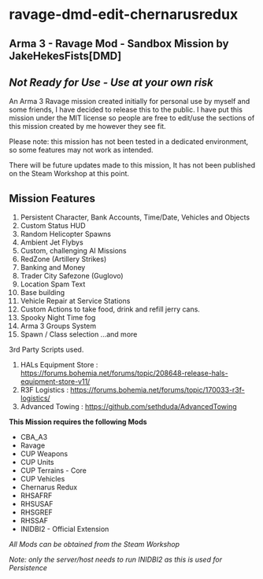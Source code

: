 # ravage-dmd-edit-chernarusredux
## Arma 3 - Ravage Mod - Sandbox Mission by JakeHekesFists[DMD]
## _Not Ready for Use - Use at your own risk_

An Arma 3 Ravage mission created initially for personal use by myself and some friends, I have decided to release this to the public. 
I have put this mission under the MIT license so people are free to edit/use the sections of this mission created by me however they see fit.

Please note: this mission has not been tested in a dedicated environment, so some features may not work as intended. 

There will be future updates made to this mission,
It has not been published on the Steam Workshop at this point.

## Mission Features

1. Persistent Character, Bank Accounts, Time/Date, Vehicles and Objects
2. Custom Status HUD
3. Random Helicopter Spawns
4. Ambient Jet Flybys
5. Custom, challenging AI Missions
6. RedZone (Artillery Strikes)
7. Banking and Money
8. Trader City Safezone (Guglovo)
9. Location Spam Text
10. Base building
11. Vehicle Repair at Service Stations
12. Custom Actions to take food, drink and refill jerry cans. 
13. Spooky Night Time fog
14. Arma 3 Groups System
15. Spawn / Class selection
...and more

3rd Party Scripts used. 
1. HALs Equipment Store : https://forums.bohemia.net/forums/topic/208648-release-hals-equipment-store-v11/
2. R3F Logistics : https://forums.bohemia.net/forums/topic/170033-r3f-logistics/
3. Advanced Towing : https://github.com/sethduda/AdvancedTowing

**This Mission requires the following Mods**

* CBA_A3
* Ravage
* CUP Weapons
* CUP Units
* CUP Terrains - Core
* CUP Vehicles
* Chernarus Redux
* RHSAFRF
* RHSUSAF
* RHSGREF
* RHSSAF
* INIDBI2 - Official Extension

_All Mods can be obtained from the Steam Workshop_

_Note: only the server/host needs to run INIDBI2 as this is used for Persistence_
